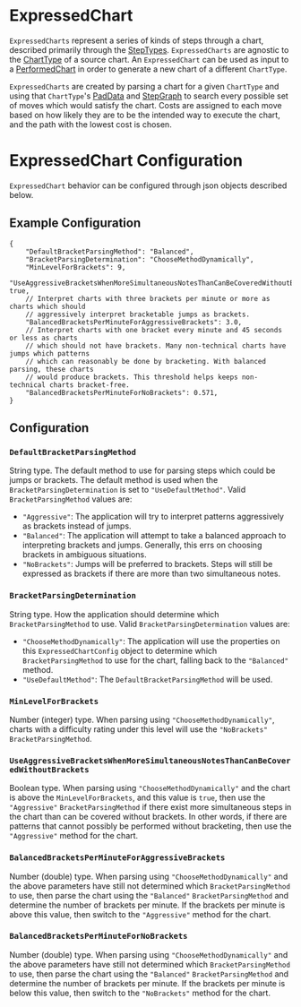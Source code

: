 # ExpressedChart

`ExpressedCharts` represent a series of kinds of steps through a chart, described primarily through the [StepTypes](StepTypes.md). `ExpressedCharts` are agnostic to the [ChartType](ChartType.md) of a source chart. An `ExpressedChart` can be used as input to a [PerformedChart](PerformedChart.md) in order to generate a new chart of a different `ChartType`.

`ExpressedCharts` are created by parsing a chart for a given `ChartType` and using that `ChartType`'s [PadData](PadData.md) and [StepGraph](StepGraphs.md) to search every possible set of moves which would satisfy the chart. Costs are assigned to each move based on how likely they are to be the intended way to execute the chart, and the path with the lowest cost is chosen.

# ExpressedChart Configuration

`ExpressedChart` behavior can be configured through json objects described below.

## Example Configuration

```json5
{
	"DefaultBracketParsingMethod": "Balanced",
	"BracketParsingDetermination": "ChooseMethodDynamically",
	"MinLevelForBrackets": 9,
	"UseAggressiveBracketsWhenMoreSimultaneousNotesThanCanBeCoveredWithoutBrackets": true,
	// Interpret charts with three brackets per minute or more as charts which should
	// aggressively interpret bracketable jumps as brackets.
	"BalancedBracketsPerMinuteForAggressiveBrackets": 3.0,
	// Interpret charts with one bracket every minute and 45 seconds or less as charts
	// which should not have brackets. Many non-technical charts have jumps which patterns
	// which can reasonably be done by bracketing. With balanced parsing, these charts
	// would produce brackets. This threshold helps keeps non-technical charts bracket-free.
	"BalancedBracketsPerMinuteForNoBrackets": 0.571,
}
```

## Configuration

### `DefaultBracketParsingMethod`

String type. The default method to use for parsing steps which could be jumps or brackets. The default method is used when the `BracketParsingDetermination` is set to `"UseDefaultMethod"`. Valid `BracketParsingMethod` values are:
- `"Aggressive"`: The application will try to interpret patterns aggressively as brackets instead of jumps.
- `"Balanced"`: The application will attempt to take a balanced approach to interpreting brackets and jumps. Generally, this errs on choosing brackets in ambiguous situations.
- `"NoBrackets"`: Jumps will be preferred to brackets. Steps will still be expressed as brackets if there are more than two simultaneous notes.

### `BracketParsingDetermination`

String type. How the application should determine which `BracketParsingMethod` to use. Valid `BracketParsingDetermination` values are:
- `"ChooseMethodDynamically"`: The application will use the properties on this `ExpressedChartConfig` object to determine which `BracketParsingMethod` to use for the chart, falling back to the `"Balanced"` method.
- `"UseDefaultMethod"`: The `DefaultBracketParsingMethod` will be used.

### `MinLevelForBrackets`

Number (integer) type. When parsing using `"ChooseMethodDynamically"`, charts with a difficulty rating under this level will use the `"NoBrackets"` `BracketParsingMethod`.

### `UseAggressiveBracketsWhenMoreSimultaneousNotesThanCanBeCoveredWithoutBrackets`

Boolean type. When parsing using `"ChooseMethodDynamically"` and the chart is above the `MinLevelForBrackets`, and this value is `true`, then use the `"Aggressive"` `BracketParsingMethod` if there exist more simultaneous steps in the chart than can be covered without brackets. In other words, if there are patterns that cannot possibly be performed without bracketing, then use the `"Aggressive"` method for the chart.

### `BalancedBracketsPerMinuteForAggressiveBrackets`

Number (double) type. When parsing using `"ChooseMethodDynamically"` and the above parameters have still not determined which `BracketParsingMethod` to use, then parse the chart using the `"Balanced"` `BracketParsingMethod` and determine the number of brackets per minute. If the brackets per minute is above this value, then switch to the `"Aggressive"` method for the chart.

### `BalancedBracketsPerMinuteForNoBrackets`

Number (double) type. When parsing using `"ChooseMethodDynamically"` and the above parameters have still not determined which `BracketParsingMethod` to use, then parse the chart using the `"Balanced"` `BracketParsingMethod` and determine the number of brackets per minute. If the brackets per minute is below this value, then switch to the `"NoBrackets"` method for the chart.